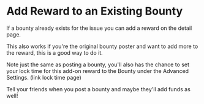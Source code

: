 # Add Reward to an Existing Bounty

If a bounty already exists for the issue you can add a reward on the detail page.



This also works if you're the original bounty poster and want to add more to the reward, this is a good way to do it.



Note just the same as posting a bounty, you'll also has the chance to set your lock time for this add-on reward to the Bounty under the Advanced Settings. (link lock time page)



Tell your friends when you post a bounty and maybe they'll add funds as well!
